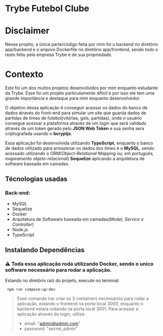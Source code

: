 # Trybe Futebol Clube

# Disclaimer
Nesse projeto, a única parte/código feita por mim foi o backend no diretório app/backend e o arquivo Dockerfile no diretório app/frontend, sendo todo o resto feito pela empresa Trybe e de sua propriedade.

# Contexto
Este foi um dos muitos projetos desenvolvidos por mim enquanto estudante da Trybe. Esse foi um projeto particulamente dificil e por isso ele tem uma grande importância e destaque para mim enquanto desenvolvedor.

O objetivo dessa aplicação é conseguir acessar os dados do banco de dados através do front-end para simular um site que guarda dados de partidas de times de futebol(vitórias, gols, partidas), onde o usuário consegue acessar a plataforma através de um login que será validado através de um token gerado pelo **JSON Web Token** e sua senha sera criptografada usando o **bcryptjs**.

Essa aplicação foi desenvolvida utilizando **TypeScript**, enquanto o banco de dados utilizado para armazenar os dados dos times é o **MySQL**, sendo acessado utilizando o ORM(*Object-Relational Mapping ou, em português, mapeamento objeto-relacional*) **Sequelize** aplicando a arquitetura de software baseada em camadas.

## Técnologias usadas

### Back-end:

- MySQL
- Sequelize
- Docker
- Arquitetura de Softaware baseada em camadas(*Model, Service e Controller*)
- Node.js
- TypeScript


## Instalando Dependências
### :warning: Toda essa aplicação roda utilizando **Docker**, sendo o unico software necessário para rodar a aplicação.

Estando no diretório raíz do projeto, execute no terminal:
```
 npm run compose:up:dev
```

> Esse comando irar criar os 3 containers necessários para rodar a aplicação, estando o frontend na porta local 3000, enquanto o backend estara rodando na porta local 3001.
> Para acessar a aplicação através do login, utilize:
> - email: "admin@admin.com"
> - password: "secret_admin"
